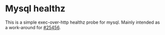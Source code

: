 # Mysql healthz

This is a simple exec-over-http healthz probe for mysql. Mainly intended as a work-around for [#25456](https://github.com/kubernetes/kubernetes/issues/25456).
